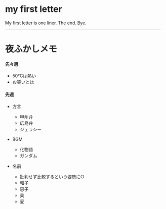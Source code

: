 # my first letter

My first letter is one liner. The end. Bye.

---

# 夜ふかしメモ

#### 先々週

* 50℃は熱い
* お笑いとは

#### 先週

* 方言
  * 甲州弁
  * 広島弁
  * ジェラシー

* BGM
  * 化物語
  * ガンダム

* 名前
  * 批判せず比較するという姿勢に○
  * 和子
  * 恵子
  * 美
  * 愛
